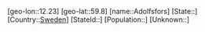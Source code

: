 ﻿---
location: [59.8,12.23]
type: City
tags:
- geo/City


SpocWebEntityId: 28673
isDeleted: false
confidential: public

---
[geo-lon::12.23]
[geo-lat::59.8]
[name::Adolfsfors]
[State::]
[Country::[Sweden](geo/Continent/Europe/Sweden.md)]
[StateId::]
[Population::]
[Unknown::]

